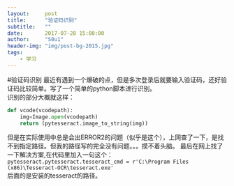 ```yaml
---
layout:     post
title:      "验证码识别"
subtitle:   ""
date:       2017-07-28 15:00:00
author:     "S0u1"
header-img: "img/post-bg-2015.jpg"
tags:
    - 学习
---
```

#验证码识别
最近有遇到一个爆破的点，但是多次登录后就要输入验证码，还好验证码比较简单。写了一个简单的python脚本进行识别。  
识别的部分大概就这样：  
```Python
def vcode(vcodepath):  
    img=Image.open(vcodepath)  
    return (pytesseract.image_to_string(img))  
```

但是在实际使用中总是会出ERROR2的问题（似乎是这个），上网查了一下，是找不到指定路径。但我的路径写的完全没有问题。。。摸不着头脑。
最后在网上找了一下解决方案,在代码里加入一句这个：  
`
pytesseract.pytesseract.tesseract_cmd = r'C:\Program Files (x86)\Tesseract-OCR\tesseract.exe'
`  
后面的是安装的tesseract的路径。
